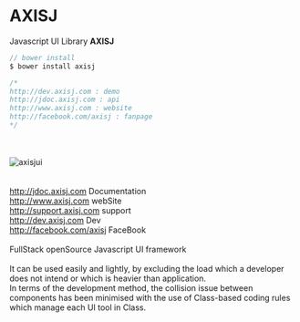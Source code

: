 AXISJ
=====

Javascript UI Library <b>AXISJ</b>
<br/>

```js
// bower install
$ bower install axisj

/*
http://dev.axisj.com : demo
http://jdoc.axisj.com : api
http://www.axisj.com : website
http://facebook.com/axisj : fanpage
*/
```


<br/>
<br/>
<img src="http://www.axisj.com/html/img/axisjui.png" alt="axisjui" />
<br/>
<br/>
<br/>
<a href="http://jdoc.axisj.com" target="_blank">http://jdoc.axisj.com</a> Documentation<br/>
<a href="http://www.axisj.com" target="_blank">http://www.axisj.com</a> webSite<br/>
<a href="http://support.axisj.com" target="_blank">http://support.axisj.com</a> support<br/>
<a href="http://dev.axisj.com" target="_blank">http://dev.axisj.com</a> Dev<br/>
<a href="http://facebook.com/axisj" target="_blank">http://facebook.com/axisj</a> FaceBook<br/>
<br/>
FullStack openSource Javascript UI framework<br/>
<br/>
It can be used easily and lightly, by excluding the load which a developer does not intend or which is heavier than application.<br/>
In terms of the development method, the collision issue between components has been minimised with the use of Class-based coding rules which manage each UI tool in Class.<br/>
